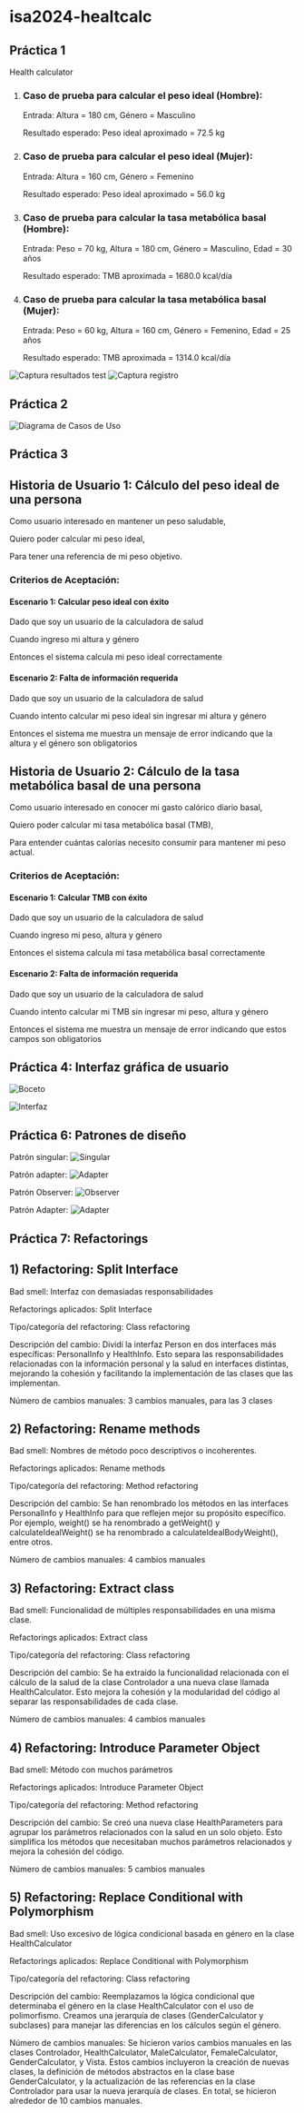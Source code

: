 # isa2024-healtcalc

## Práctica 1
Health calculator

<html>
<body>
<ol>
  <li>
    <h3>Caso de prueba para calcular el peso ideal (Hombre):</h3>
    <p>Entrada: Altura = 180 cm, Género = Masculino</p>
    <p>Resultado esperado: Peso ideal aproximado = 72.5 kg</p>
  </li>
  <li>
    <h3>Caso de prueba para calcular el peso ideal (Mujer):</h3>
    <p>Entrada: Altura = 160 cm, Género = Femenino</p>
    <p>Resultado esperado: Peso ideal aproximado = 56.0 kg</p>
  </li>
  <li>
    <h3>Caso de prueba para calcular la tasa metabólica basal (Hombre):</h3>
    <p>Entrada: Peso = 70 kg, Altura = 180 cm, Género = Masculino, Edad = 30 años</p>
    <p>Resultado esperado: TMB aproximada = 1680.0 kcal/día</p>
  </li>
  <li>
    <h3>Caso de prueba para calcular la tasa metabólica basal (Mujer):</h3>
    <p>Entrada: Peso = 60 kg, Altura = 160 cm, Género = Femenino, Edad = 25 años</p>
    <p>Resultado esperado: TMB aproximada = 1314.0 kcal/día</p>
  </li>
</ol>

</body>
</html>

![Captura resultados test](https://github.com/adrijubera/isa2024-healthcalc/blob/main/CapturaResultadosTest.png)
![Captura registro](https://github.com/adrijubera/isa2024-healthcalc/blob/main/CapturaRegistro.png)



## Práctica 2
![Diagrama de Casos de Uso](https://github.com/adrijubera/isa2024-healthcalc/blob/practica2/doc/DiagramaCasosUso.png)



## Práctica 3
<html lang="es">
<head>
<meta charset="UTF-8">
<meta name="viewport" content="width=device-width, initial-scale=1.0">
</head>
<body>

<h2>Historia de Usuario 1: Cálculo del peso ideal de una persona</h2>
<p>Como usuario interesado en mantener un peso saludable,</p>
<p>Quiero poder calcular mi peso ideal,</p>
<p>Para tener una referencia de mi peso objetivo.</p>

<h3>Criterios de Aceptación:</h3>

<h4>Escenario 1: Calcular peso ideal con éxito</h4>
<p>Dado que soy un usuario de la calculadora de salud</p>
<p>Cuando ingreso mi altura y género</p>
<p>Entonces el sistema calcula mi peso ideal correctamente</p>

<h4>Escenario 2: Falta de información requerida</h4>
<p>Dado que soy un usuario de la calculadora de salud</p>
<p>Cuando intento calcular mi peso ideal sin ingresar mi altura y género</p>
<p>Entonces el sistema me muestra un mensaje de error indicando que la altura y el género son obligatorios</p>

<h2>Historia de Usuario 2: Cálculo de la tasa metabólica basal de una persona</h2>
<p>Como usuario interesado en conocer mi gasto calórico diario basal,</p>
<p>Quiero poder calcular mi tasa metabólica basal (TMB),</p>
<p>Para entender cuántas calorías necesito consumir para mantener mi peso actual.</p>

<h3>Criterios de Aceptación:</h3>

<h4>Escenario 1: Calcular TMB con éxito</h4>
<p>Dado que soy un usuario de la calculadora de salud</p>
<p>Cuando ingreso mi peso, altura y género</p>
<p>Entonces el sistema calcula mi tasa metabólica basal correctamente</p>

<h4>Escenario 2: Falta de información requerida</h4>
<p>Dado que soy un usuario de la calculadora de salud</p>
<p>Cuando intento calcular mi TMB sin ingresar mi peso, altura y género</p>
<p>Entonces el sistema me muestra un mensaje de error indicando que estos campos son obligatorios</p>

</body>
</html>


## Práctica 4: Interfaz gráfica de usuario

![Boceto](https://github.com/adrijubera/isa2024-healthcalc/blob/practica4/Boceto.png)

![Interfaz](https://github.com/adrijubera/isa2024-healthcalc/blob/practica4/CapturaInterfaz.png)


## Práctica 6: Patrones de diseño

Patrón singular:
![Singular](https://github.com/adrijubera/isa2024-healthcalc/blob/practica6/design_patterns/PatronSingular.png)

Patrón adapter:
![Adapter](https://github.com/adrijubera/isa2024-healthcalc/blob/practica6/design_patterns/PatronAdapter.png)

Patrón Observer:
![Observer](https://github.com/adrijubera/isa2024-healthcalc/blob/practica6/design_patterns/PatronObserver.png)

Patrón Adapter:
![Adapter](https://github.com/adrijubera/isa2024-healthcalc/blob/practica6/design_patterns/DiagramaClasesUML.png)



## Práctica 7: Refactorings
<html lang="es">
<head>
<meta charset="UTF-8">
<meta name="viewport" content="width=device-width, initial-scale=1.0">
</head>
<body>

<h2>1) Refactoring: Split Interface</h2>
<p>Bad smell: Interfaz con demasiadas responsabilidades</p>
<p>Refactorings aplicados: Split Interface</p>
<p>Tipo/categoría del refactoring: Class refactoring</p>
<p>Descripción del cambio: Dividí la interfaz Person en dos interfaces más específicas: PersonalInfo y HealthInfo. Esto separa las responsabilidades relacionadas con la información personal y la salud en interfaces distintas, mejorando la cohesión y facilitando la implementación de las clases que las implementan.</p>
<p>Número de cambios manuales: 3 cambios manuales, para las 3 clases</p>

<h2>2) Refactoring: Rename methods</h2>
<p>Bad smell: Nombres de método poco descriptivos o incoherentes.</p>
<p>Refactorings aplicados: Rename methods</p>
<p>Tipo/categoría del refactoring: Method refactoring</p>
<p>Descripción del cambio: Se han renombrado los métodos en las interfaces PersonalInfo y HealthInfo para que reflejen mejor su propósito específico. Por ejemplo, weight() se ha renombrado a getWeight() y calculateIdealWeight() se ha renombrado a calculateIdealBodyWeight(), entre otros.</p>
<p>Número de cambios manuales: 4 cambios manuales</p>

<h2>3) Refactoring: Extract class</h2>
<p>Bad smell: Funcionalidad de múltiples responsabilidades en una misma clase.</p>
<p>Refactorings aplicados: Extract class</p>
<p>Tipo/categoría del refactoring: Class refactoring</p>
<p>Descripción del cambio: Se ha extraído la funcionalidad relacionada con el cálculo de la salud de la clase Controlador a una nueva clase llamada HealthCalculator. Esto mejora la cohesión y la modularidad del código al separar las responsabilidades de cada clase.</p>
<p>Número de cambios manuales: 4 cambios manuales</p>

<h2>4) Refactoring: Introduce Parameter Object</h2>
<p>Bad smell: Método con muchos parámetros</p>
<p>Refactorings aplicados: Introduce Parameter Object</p>
<p>Tipo/categoría del refactoring: Method refactoring</p>
<p>Descripción del cambio: Se creó una nueva clase HealthParameters para agrupar los parámetros relacionados con la salud en un solo objeto. Esto simplifica los métodos que necesitaban muchos parámetros relacionados y mejora la cohesión del código.</p>
<p>Número de cambios manuales: 5 cambios manuales</p>

<h2>5) Refactoring: Replace Conditional with Polymorphism</h2>
<p>Bad smell: Uso excesivo de lógica condicional basada en género en la clase HealthCalculator</p>
<p>Refactorings aplicados: Replace Conditional with Polymorphism</p>
<p>Tipo/categoría del refactoring: Class refactoring</p>
<p>Descripción del cambio: Reemplazamos la lógica condicional que determinaba el género en la clase HealthCalculator con el uso de polimorfismo. Creamos una jerarquía de clases (GenderCalculator y subclases) para manejar las diferencias en los cálculos según el género.</p>
<p>Número de cambios manuales: Se hicieron varios cambios manuales en las clases Controlador, HealthCalculator, MaleCalculator, FemaleCalculator, GenderCalculator, y Vista. Estos cambios incluyeron la creación de nuevas clases, la definición de métodos abstractos en la clase base GenderCalculator, y la actualización de las referencias en la clase Controlador para usar la nueva jerarquía de clases. En total, se hicieron alrededor de 10 cambios manuales.</p>

</body>
</html>
